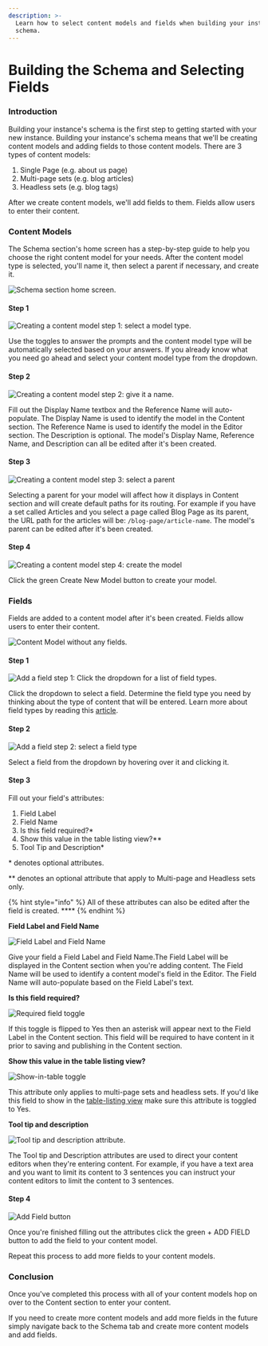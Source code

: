 ```yaml
---
description: >-
  Learn how to select content models and fields when building your instance's
  schema.
---
```


# Building the Schema and Selecting Fields

### Introduction

Building your instance's schema is the first step to getting started with your new instance. Building your instance's schema means that we'll be creating content models and adding fields to those content models. There are 3 types of content models:

1. Single Page \(e.g. about us page\)
2. Multi-page sets \(e.g. blog articles\)
3. Headless sets \(e.g. blog tags\)

After we create content models, we'll add fields to them. Fields allow users to enter their content.

### Content Models

The Schema section's home screen has a step-by-step guide to help you choose the right content model for your needs. After the content model type is selected, you'll name it, then select a parent if necessary, and create it.

![Schema section home screen.](../../../.gitbook/assets/schema-section-homescreen.png)

#### Step 1

![Creating a content model step 1: select a model type.](../../../.gitbook/assets/schema-section-content-model-creation-step1-model-type.png)

Use the toggles to answer the prompts and the content model type will be automatically selected based on your answers. If you already know what you need go ahead and select your content model type from the dropdown.

#### Step 2

![Creating a content model step 2: give it a name.](../../../.gitbook/assets/schema-section-content-model-creation-step2-model-description.png)

Fill out the Display Name textbox and the Reference Name will auto-populate. The Display Name is used to identify the model in the Content section. The Reference Name is used to identify the model in the Editor section. The Description is optional. The model's Display Name, Reference Name, and Description can all be edited after it's been created.

#### Step 3

![Creating a content model step 3: select a parent](../../../.gitbook/assets/schema-section-content-model-creation-step3-model-parent.png)

Selecting a parent for your model will affect how it displays in Content section and will create default paths for its routing. For example if you have a set called  Articles and you select a page called Blog Page as its parent, the URL path for the articles will be: `/blog-page/article-name`. The model's parent can be edited after it's been created.  

#### Step 4

![Creating a content model step 4: create the model](../../../.gitbook/assets/create-new-model-button%20%281%29.png)

Click the green Create New Model button to create your model.

### Fields

Fields are added to a content model after it's been created. Fields allow users to enter their content. 

![Content Model without any fields.](../../../.gitbook/assets/add-field-to-content-model.png)

#### Step 1

![Add a field step 1: Click the dropdown for a list of field types.](../../../.gitbook/assets/field-selection-dropdown.png)

Click the dropdown to select a field. Determine the field type you need by thinking about the type of content that will be entered. Learn more about field types by reading this [article](../interface/schema/fields.md#table-of-field-types).

#### Step 2

![Add a field step 2: select a field type](../../../.gitbook/assets/select-a-field-type.png)

Select a field from the dropdown by hovering over it and clicking it.

#### Step 3

Fill out your field's attributes:

1. Field Label
2. Field Name
3. Is this field required?\*
4. Show this value in the table listing view?\*\*
5. Tool Tip and Description\*

 \* denotes optional attributes. 

\*\* denotes an optional attribute that apply to Multi-page and Headless sets only. 

{% hint style="info" %}
All of these attributes can also be edited after the field is created. ****
{% endhint %}

**Field Label and Field Name**

![Field Label and Field Name](../../../.gitbook/assets/label-and-name-your-field%20%281%29.png)

Give your field a Field Label and Field Name.The Field Label will be displayed in the Content section when you're adding content. The Field Name will be used to identify a content model's field in the Editor. The Field Name will auto-populate based on the Field Label's text. 

**Is this field required?**

![Required field toggle](../../../.gitbook/assets/field-required-option.png)

If this toggle is flipped to Yes then an asterisk will appear next to the Field Label in the Content section. This field will be required to have content in it prior to saving and publishing in the Content section.

**Show this value in the table listing view?**

![Show-in-table toggle](../../../.gitbook/assets/field-show-in-table.png)

This attribute only applies to multi-page sets and headless sets. If you'd like this field to show in the [table-listing view](https://zesty.org/services/web-engine/interface/content#table-listing-view) make sure this attribute is toggled to Yes. 

**Tool tip and description**

![Tool tip and description attribute.](../../../.gitbook/assets/field-tool-tip-description.png)

The Tool tip and Description attributes are used to direct your content editors when they're entering content. For example, if you have a text area and you want to limit its content to 3 sentences you can instruct your content editors to limit the content to 3 sentences.

#### Step 4 

![Add Field button](../../../.gitbook/assets/add-field-button.png)

Once you're finished filling out the attributes click the green + ADD FIELD button to add the field to your content model.

Repeat this process to add more fields to your content models.

### Conclusion

Once you've completed this process with all of your content models hop on over to the Content section to enter your content. 

If you need to create more content models and add more fields in the future simply navigate back to the Schema tab and create more content models and add fields. 





